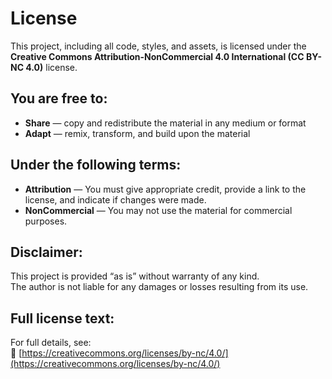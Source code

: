 # License

This project, including all code, styles, and assets, is licensed under the **Creative Commons Attribution-NonCommercial 4.0 International (CC BY-NC 4.0)** license.

## You are free to:

- **Share** — copy and redistribute the material in any medium or format
- **Adapt** — remix, transform, and build upon the material

## Under the following terms:

- **Attribution** — You must give appropriate credit, provide a link to the license, and indicate if changes were made.  
- **NonCommercial** — You may not use the material for commercial purposes.

## Disclaimer:

This project is provided “as is” without warranty of any kind.  
The author is not liable for any damages or losses resulting from its use.

## Full license text:

For full details, see:  
🔗 [https://creativecommons.org/licenses/by-nc/4.0/](https://creativecommons.org/licenses/by-nc/4.0/)

